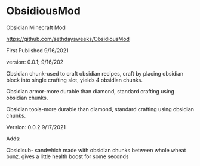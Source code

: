 # ObsidiousMod
Obsidian Minecraft Mod

https://github.com/sethdaysweeks/ObsidiousMod

First Published 9/16/2021

version: 0.0.1; 9/16/202

Obsidian chunk-used to craft obsidian recipes, craft by placing obsidian block into single crafting slot, yields 4 obsidian chunks.

Obsidian armor-more durable than diamond, standard crafting using obsidian chunks.

Obsidian tools-more durable than diamond, standard crafting using obsidian chunks.


Version: 0.0.2 9/17/2021

Adds:

Obsidisub- sandwhich made with obsidian chunks between whole wheat bunz. gives a little health boost for some seconds